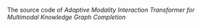 The source code of _Adaptive Modality Interaction Transformer for Multimodal Knowledge Graph Completion_
